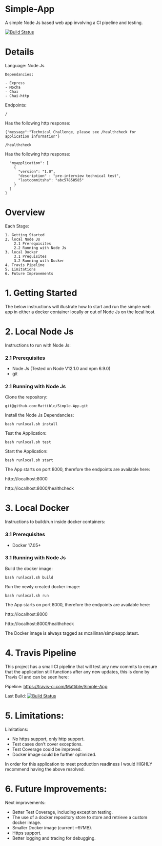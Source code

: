 # Simple-App
A simple Node Js based web app involving a CI pipeline and testing.

[![Build Status](https://travis-ci.com/Mattible/Simple-App.svg?branch=master)](https://travis-ci.com/Mattible/Simple-App)

# Details

Language: Node Js

    Dependancies:
  
    - Express
    - Mocha
    - Chai
    - Chai-http

Endpoints:

``` / ```

Has the following http response:

```{"message":"Technical Challenge, please see /healthcheck for application information"}```


``` /healthcheck ```

Has the following http response:

```{
  "myapplication": [
    {
      "version": "1.0",
      "description" : "pre-interview technical test",
      "lastcommitsha": "abc57858585"
    }
  ]
}
```

# Overview


Each Stage:


	1. Getting Started
	2. local Node Js
		2.1 Prerequisites
		2.2 Running with Node Js
	3. local Docker
		3.1 Prequisites
		3.2 Running with Docker
	4. Travis Pipeline
	5. Limitations
	6. Future Improvements
  

# 1. Getting Started
  
The below instructions will illustrate how to start and run the simple web app in either a docker container locally or out of Node Js on the local host.


# 2. Local Node Js

Instructions to run with Node Js:

### 2.1 Prerequisites

  - Node Js (Tested on Node V12.1.0 and npm 6.9.0)
  - git


### 2.1 Running with Node Js

Clone the repository:

`git@github.com:Mattible/Simple-App.git`

Install the Node Js Dependancies:

`bash runlocal.sh install`

Test the Application:

`bash runlocal.sh test`

Start the Application:

`bash runlocal.sh start`

The App starts on port 8000, therefore the endpoints are available here:

http://localhost:8000


http://localhost:8000/healthcheck


# 3. Local Docker

Instructions to build/run inside docker containers:

### 3.1 Prerequisites

  - Docker 17.05+


### 3.1 Running with Node Js


Build the docker image:

`bash runlocal.sh build`

Run the newly created docker image:

`bash runlocal.sh run`

The App starts on port 8000, therefore the endpoints are available here:

http://localhost:8000


http://localhost:8000/healthcheck

The Docker image is always tagged as mcallinan/simpleapp:latest.


# 4. Travis Pipeline

This project has a small CI pipeline that will test any new commits to ensure that the application still functions after any new updates, this is done by Travis CI and can be seen here:

Pipeline:
https://travis-ci.com/Mattible/Simple-App

Last Build: 
[![Build Status](https://travis-ci.com/Mattible/Simple-App.svg?branch=master)](https://travis-ci.com/Mattible/Simple-App)


# 5. Limitations:

Limitations:

  - No https support, only http support.
  - Test cases don't cover exceptions.
  - Test Coverage could be improved.
  - Docker image could be further optimized.

In order for this application to meet production readiness I would HIGHLY recommend having the above resolved.

# 6. Future Improvements:

Next improvements:

  - Better Test Coverage, including exception testing.
  - The use of a docker repository store to store and retrieve a custom docker image.
  - Smaller Docker image (current ~97MB).
  - Https support.
  - Better logging and tracing for debugging.



 
